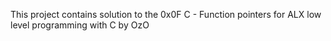 This project contains solution to the 0x0F C - Function pointers for ALX low level programming with C by OzO
